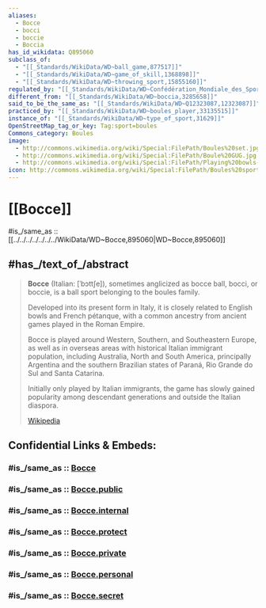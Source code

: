 ```yaml
---
aliases:
  - Bocce
  - bocci
  - boccie
  - Boccia
has_id_wikidata: Q895060
subclass_of:
  - "[[_Standards/WikiData/WD~ball_game,877517]]"
  - "[[_Standards/WikiData/WD~game_of_skill,1368898]]"
  - "[[_Standards/WikiData/WD~throwing_sport,15855160]]"
regulated_by: "[[_Standards/WikiData/WD~Confédération_Mondiale_des_Sports_de_Boules,1125593]]"
different_from: "[[_Standards/WikiData/WD~boccia,3285658]]"
said_to_be_the_same_as: "[[_Standards/WikiData/WD~Q12323087,12323087]]"
practiced_by: "[[_Standards/WikiData/WD~boules_player,33135515]]"
instance_of: "[[_Standards/WikiData/WD~type_of_sport,31629]]"
OpenStreetMap_tag_or_key: Tag:sport=boules
Commons_category: Boules
image:
  - http://commons.wikimedia.org/wiki/Special:FilePath/Boules%20set.jpg
  - http://commons.wikimedia.org/wiki/Special:FilePath/Boule%20GUG.jpg
  - http://commons.wikimedia.org/wiki/Special:FilePath/Playing%20bowls-KayEss-2.jpeg
icon: http://commons.wikimedia.org/wiki/Special:FilePath/Boules%20sports%20pictogram.svg
---
```


# [[Bocce]] 

#is_/same_as :: [[../../../../../../../WikiData/WD~Bocce,895060|WD~Bocce,895060]] 

## #has_/text_of_/abstract 

> **Bocce** (Italian: [ˈbɔttʃe]), sometimes anglicized as bocce ball, bocci, or boccie, 
> is a ball sport belonging to the boules family. 
> 
> Developed into its present form in Italy, it is closely related to English bowls and French pétanque, 
> with a common ancestry from ancient games played in the Roman Empire. 
> 
> Bocce is played around Western, Southern, and Southeastern Europe, 
> as well as in overseas areas with historical Italian immigrant population, 
> including Australia, North and South America, principally Argentina 
> and the southern Brazilian states of Paraná, Rio Grande do Sul and Santa Catarina. 
> 
> Initially only played by Italian immigrants, 
> the game has slowly gained popularity among descendant generations and outside the Italian diaspora.
>
> [Wikipedia](https://en.wikipedia.org/wiki/Bocce) 


## Confidential Links & Embeds: 

### #is_/same_as :: [Bocce](/_Standards/Society/Communication/Media/Performing_Arts/Sport/Individual_Sport/Bocce.md) 

### #is_/same_as :: [Bocce.public](/_public/Society/Communication/Media/Performing_Arts/Sport/Individual_Sport/Bocce.public.md) 

### #is_/same_as :: [Bocce.internal](/_internal/Society/Communication/Media/Performing_Arts/Sport/Individual_Sport/Bocce.internal.md) 

### #is_/same_as :: [Bocce.protect](/_protect/Society/Communication/Media/Performing_Arts/Sport/Individual_Sport/Bocce.protect.md) 

### #is_/same_as :: [Bocce.private](/_private/Society/Communication/Media/Performing_Arts/Sport/Individual_Sport/Bocce.private.md) 

### #is_/same_as :: [Bocce.personal](/_personal/Society/Communication/Media/Performing_Arts/Sport/Individual_Sport/Bocce.personal.md) 

### #is_/same_as :: [Bocce.secret](/_secret/Society/Communication/Media/Performing_Arts/Sport/Individual_Sport/Bocce.secret.md)

